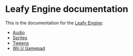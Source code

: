 # Leafy Engine documentation

This is the documentation for the [Leafy Engine](https://github.com/Slushi-Github/leafyEngine):

- [Audio](https://github.com/Slushi-Github/leafyEngine/blob/main/docs/wiki/sections/FolderSections/Audio.md)
- [Sprites](https://github.com/Slushi-Github/leafyEngine/blob/main/docs/wiki/sections/FolderSections/Sprites.md)
- [Tweens](https://github.com/Slushi-Github/leafyEngine/blob/main/docs/wiki/sections/FolderSections/Tweens.md)
- [Wii U Gamepad](https://github.com/Slushi-Github/leafyEngine/blob/main/docs/wiki/sections/FolderSections/WiiU_Gamepad.md)

